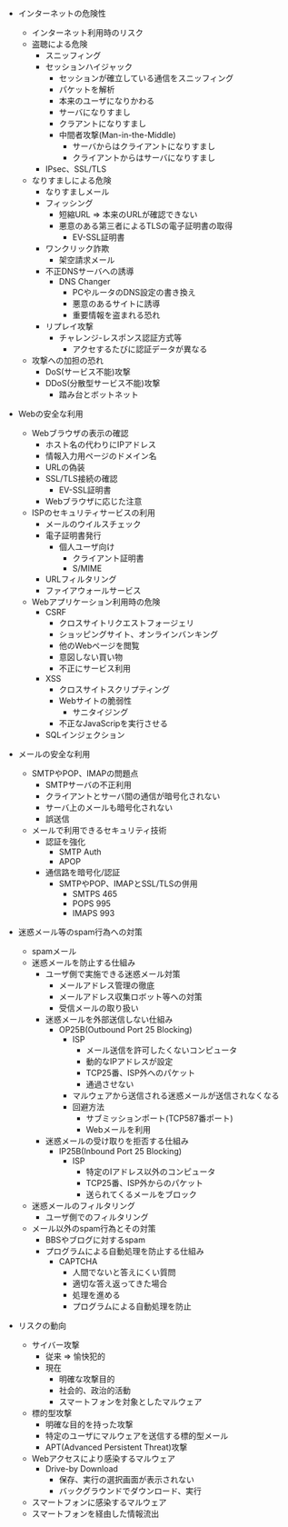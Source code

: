 - インターネットの危険性
    - インターネット利用時のリスク
    - 盗聴による危険
        - スニッフィング
        - セッションハイジャック
            - セッションが確立している通信をスニッフィング
            - パケットを解析
            - 本来のユーザになりかわる
            - サーバになりすまし
            - クラアントになりすまし
            - 中間者攻撃(Man-in-the-Middle)
                - サーバからはクライアントになりすまし
                - クライアントからはサーバになりすまし
        - IPsec、SSL/TLS
    - なりすましによる危険
        - なりすましメール
        - フィッシング
            - 短縮URL => 本来のURLが確認できない
            - 悪意のある第三者によるTLSの電子証明書の取得
                - EV-SSL証明書
        - ワンクリック詐欺
            - 架空請求メール
        - 不正DNSサーバへの誘導
            - DNS Changer
                - PCやルータのDNS設定の書き換え
                - 悪意のあるサイトに誘導
                - 重要情報を盗まれる恐れ
        - リプレイ攻撃
            - チャレンジ-レスポンス認証方式等
                - アクセするたびに認証データが異なる
    - 攻撃への加担の恐れ
        - DoS(サービス不能)攻撃
        - DDoS(分散型サービス不能)攻撃
            - 踏み台とボットネット

- Webの安全な利用
    - Webブラウザの表示の確認
        - ホスト名の代わりにIPアドレス
        - 情報入力用ページのドメイン名
        - URLの偽装
        - SSL/TLS接続の確認
            - EV-SSL証明書
        - Webブラウザに応じた注意
    - ISPのセキュリティサービスの利用
        - メールのウイルスチェック
        - 電子証明書発行
            - 個人ユーザ向け
                - クライアント証明書
                - S/MIME
        - URLフィルタリング
        - ファイアウォールサービス
    - Webアプリケーション利用時の危険
        - CSRF
            - クロスサイトリクエストフォージェリ
            - ショッピングサイト、オンラインバンキング
            - 他のWebページを閲覧
            - 意図しない買い物
            - 不正にサービス利用
        - XSS
            - クロスサイトスクリプティング
            - Webサイトの脆弱性
                - サニタイジング
            - 不正なJavaScripを実行させる
        - SQLインジェクション

- メールの安全な利用
    - SMTPやPOP、IMAPの問題点
        - SMTPサーバの不正利用
        - クライアントとサーバ間の通信が暗号化されない
        - サーバ上のメールも暗号化されない
        - 誤送信
    - メールで利用できるセキュリティ技術
        - 認証を強化
            - SMTP Auth
            - APOP
        - 通信路を暗号化/認証
            - SMTPやPOP、IMAPとSSL/TLSの併用
                - SMTPS 465
                - POPS 995
                - IMAPS 993

- 迷惑メール等のspam行為への対策
    - spamメール
    - 迷惑メールを防止する仕組み
        - ユーザ側で実施できる迷惑メール対策
            - メールアドレス管理の徹底
            - メールアドレス収集ロボット等への対策
            - 受信メールの取り扱い
        - 迷惑メールを外部送信しない仕組み
            - OP25B(Outbound Port 25 Blocking)
                - ISP
                    - メール送信を許可したくないコンピュータ
                    - 動的なIPアドレスが設定
                    - TCP25番、ISP外へのパケット
                    - 通過させない
                - マルウェアから送信される迷惑メールが送信されなくなる
                - 回避方法
                    - サブミッションポート(TCP587番ポート)
                    - Webメールを利用
        - 迷惑メールの受け取りを拒否する仕組み
            - IP25B(Inbound Port 25 Blocking)
                - ISP
                    - 特定のIアドレス以外のコンピュータ
                    - TCP25番、ISP外からのパケット
                    - 送られてくるメールをブロック
    - 迷惑メールのフィルタリング
        - ユーザ側でのフィルタリング
    - メール以外のspam行為とその対策
        - BBSやブログに対するspam
        - プログラムによる自動処理を防止する仕組み
            - CAPTCHA
                - 人間でないと答えにくい質問
                - 適切な答え返ってきた場合
                - 処理を進める
                - プログラムによる自動処理を防止

- リスクの動向
    - サイバー攻撃
        - 従来 => 愉快犯的
        - 現在
            - 明確な攻撃目的
            - 社会的、政治的活動
            - スマートフォンを対象としたマルウェア
    - 標的型攻撃
        - 明確な目的を持った攻撃
        - 特定のユーザにマルウェアを送信する標的型メール
        - APT(Advanced Persistent Threat)攻撃
    - Webアクセスにより感染するマルウェア
        - Drive-by Download
            - 保存、実行の選択画面が表示されない
            - バックグラウンドでダウンロード、実行
    - スマートフォンに感染するマルウェア
    - スマートフォンを経由した情報流出